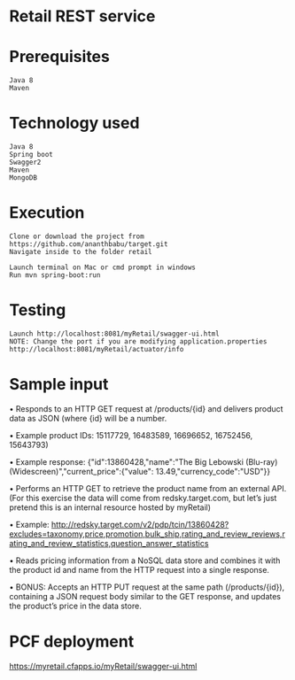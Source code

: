 # Retail REST service
# Prerequisites
	Java 8
	Maven

# Technology used
	Java 8
	Spring boot
	Swagger2
	Maven
	MongoDB

# Execution 
	Clone or download the project from https://github.com/ananthbabu/target.git
	Navigate inside to the folder retail
	
	Launch terminal on Mac or cmd prompt in windows
	Run mvn spring-boot:run
	
# Testing
	Launch http://localhost:8081/myRetail/swagger-ui.html 
	NOTE: Change the port if you are modifying application.properties
	http://localhost:8081/myRetail/actuator/info
	
# Sample input
•	Responds to an HTTP GET request at /products/{id} and delivers product data as JSON (where {id} will be a number. 

•	Example product IDs: 15117729, 16483589, 16696652, 16752456, 15643793) 

•	Example response: {"id":13860428,"name":"The Big Lebowski (Blu-ray) (Widescreen)","current_price":{"value": 13.49,"currency_code":"USD"}}

•	Performs an HTTP GET to retrieve the product name from an external API. (For this exercise the data will come from redsky.target.com, but let’s just pretend this is an internal resource hosted by myRetail) 

•	Example: http://redsky.target.com/v2/pdp/tcin/13860428?excludes=taxonomy,price,promotion,bulk_ship,rating_and_review_reviews,rating_and_review_statistics,question_answer_statistics

•	Reads pricing information from a NoSQL data store and combines it with the product id and name from the HTTP request into a single response.

•	BONUS: Accepts an HTTP PUT request at the same path (/products/{id}), containing a JSON request body similar to the GET response, and updates the product’s price in the data store.

# PCF deployment
https://myretail.cfapps.io/myRetail/swagger-ui.html


